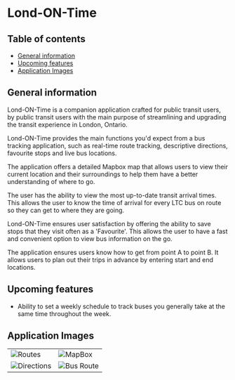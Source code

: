# Lond-ON-Time
## Table of contents
* [General information](#general-information)
* [Upcoming features](#upcoming-features)
* [Application Images](#application-images)


## General information
Lond-ON-Time is a companion application crafted for public transit users, by public transit users with the main purpose of streamlining and upgrading the transit experience in London, Ontario.

Lond-ON-Time provides the main functions you'd expect from a bus tracking application, such as real-time route tracking, descriptive directions, favourite stops and live bus locations.

The application offers a detailed Mapbox map that allows users to view their current location and their surroundings to help them have a better understanding of where to go.

The user has the ability to view the most up-to-date transit arrival times. This allows the user to know the time of arrival for every LTC bus on route so they can get to where they are going.

Lond-ON-Time ensures user satisfaction by offering the ability to save stops that they visit often as a 'Favourite'. This allows the user to have a fast and convenient option to view bus information on the go.

The application ensures users know how to get from point A to point B. It allows users to plan out their trips in advance by entering start and end locations.


## Upcoming features
* Ability to set a weekly schedule to track buses you generally take at the same time throughout the week.


## Application Images

|  |  |
| --- | ---|
| ![Routes](https://user-images.githubusercontent.com/46612347/96209903-bd1b3d00-0f3e-11eb-92b1-a4e43ba7c8a1.png) | ![MapBox](https://user-images.githubusercontent.com/46612347/96209906-bee50080-0f3e-11eb-9127-0e5b64b78bde.png) |
| ![Directions](https://user-images.githubusercontent.com/46612347/96209908-c0aec400-0f3e-11eb-8eec-c58b482f2e14.png) | ![Bus Route](https://user-images.githubusercontent.com/46612347/96209909-c1dff100-0f3e-11eb-8000-5e49ee37c44a.png) |
